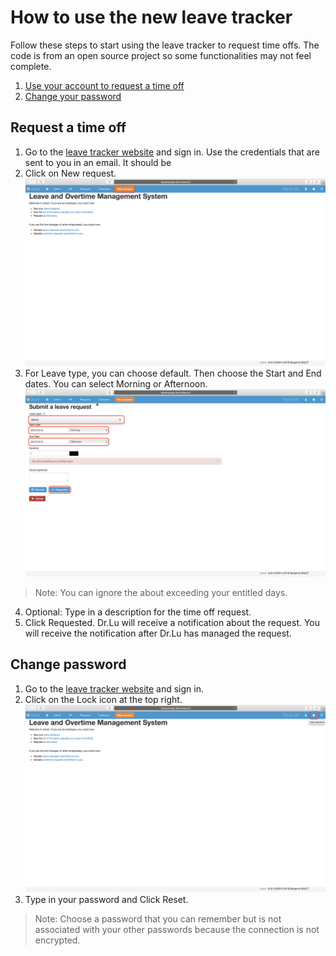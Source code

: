 # How to use the new leave tracker
Follow these steps to start using the leave tracker to request time offs. The code is from an open source project so some functionalities may not feel complete. 
 1. [Use your account to request a time off](#Request)
 2. [Change your password](#Pass) 

## <a name="Request"></a> Request a time off

 1. Go to the [leave tracker website](http://leavemanager.altumview.com/jorani) and sign in. Use the credentials that are sent to you in an email. It should be 
 2. Click on New request. ![5](img/5.png)
 3. For Leave type, you can choose default. Then choose the Start and End dates. You can select Morning or Afternoon.
![6](img/6.png)
> Note: You can ignore the about exceeding your entitled days.
 4. Optional: Type in a description for the time off request.
 5. Click Requested. Dr.Lu will receive a notification about the request. You will receive the notification after Dr.Lu has managed the request.
 
## <a name="Pass"></a> Change password
 1. Go to the [leave tracker website](http://leavemanager.altumview.com/jorani) and sign in.
 2. Click on the Lock icon at the top right. ![7](img/7.png)
 3. Type in your password and Click Reset.
> Note: Choose a password that you can remember but is not associated with your other passwords because the connection is not encrypted. 

<!--stackedit_data:
eyJoaXN0b3J5IjpbLTE2NDcyNDk2MDMsLTE3NjQxODQwNTUsLT
k4MTQ0MDIzMiwxNjE1MTE1NjQsMTQ2Mzc1MDY5Miw3NTU3Mjcw
ODYsLTEwNTIyMDQ5NDAsMTg0NzM2NjYyNCwxNTk0OTQ2MTg0LC
02MDM4NzMxMCwtMTEyMjU3MzMxNiw1MjU4NjY2MTYsLTUzMTYx
NTI4MywtNTEwOTQ0MjY0LC0xNTk5OTE2MDIxLDg2OTMyMzI0Nl
19
-->